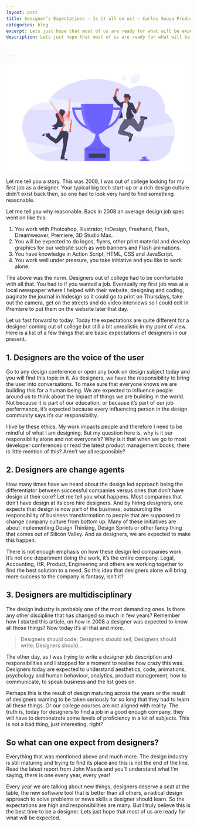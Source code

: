 ```yaml
---
layout: post
title: Designer’s Expectations — Is it all on us? – Carlos Sousa Product Designer
categories: blog
excerpt: Lets just hope that most of us are ready for what will be expected.
description: Lets just hope that most of us are ready for what will be expected.


---
```

<img src="/assets/images/designers-expectations.png" alt="Design expectations">

Let me tell you a story. This was 2008, I was out of college looking for my first job as a designer. Your typical big tech start-up or a rich design culture didn’t exist back then, so one had to look very hard to find something reasonable.

Let me tell you why reasonable. Back in 2008 an average design job spec went on like this:

1. You work with Photoshop, Illustrator, InDesign, Freehand, Flash, Dreamweaver, Premiere, 3D Studio Max.
2. You will be expected to do logos, flyers, other print material and develop graphics for our website such as web banners and Flash animations.
3. You have knowledge in Action Script, HTML, CSS and JavaScript.
4. You work well under pressure, you take initiative and you like to work alone.

The above was the norm. Designers out of college had to be comfortable with all that. You had to if you wanted a job. Eventually my first job was at a local newspaper where I helped with their website, designing and coding, paginate the journal in Indesign so it could go to print on Thursdays, take out the camera, get on the streets and do video interviews so I could edit in Premiere to put them on the website later that day.

Let us fast forward to today. Today the expectations are quite different for a designer coming out of college but still a bit unrealistic in my point of view. Here is a list of a few things that are basic expectations of designers in our present.

## 1. Designers are the voice of the user

Go to any design conference or open any book on design subject today and you will find this topic in it. As designers, we have the responsibility to bring the user into conversations. To make sure that everyone knows we are building this for a human being. We are expected to influence people around us to think about the impact of things we are building in the world. Not because it is part of our education, or because it’s part of our job performance, it’s expected because every influencing person in the design community says it’s our responsibility.

I live by these ethics. My work impacts people and therefore I need to be mindful of what I am designing. But my question here is, why is it our responsibility alone and not everyone’s? Why is it that when we go to most developer conferences or read the latest product management books, there is little mention of this? Aren’t we all responsible?

## 2. Designers are change agents

How many times have we heard about the design led approach being the differentiator between successful companies versus ones that don’t have design at their core? Let me tell you what happens. Most companies that don’t have design at its core hire designers. And by hiring designers, one expects that design is now part of the business, outsourcing the responsibility of business transformation to people that are supposed to change company culture from bottom up. Many of these initiatives are about implementing Design Thinking, Design Sprints or other fancy thing that comes out of Silicon Valley. And as designers, we are expected to make this happen.

There is not enough emphasis on how these design led companies work. It’s not one department doing the work, it’s the entire company. Legal, Accounting, HR, Product, Engineering and others are working together to find the best solution to a need. So this idea that designers alone will bring more success to the company is fantasy, isn’t it?

## 3. Designers are multidisciplinary

The design industry is probably one of the most demanding ones. Is there any other discipline that has changed so much in few years? Remember how I started this article, on how in 2008 a designer was expected to know all those things? Now today it’s all that and more.

> Designers should code; Designers should sell; Designers should write; Designers should…

The other day, as I was trying to write a designer job description and responsibilities and I stopped for a moment to realise how crazy this was. Designers today are expected to understand aesthetics, code, animations, psychology and human behaviour, analytics, product management, how to communicate, to speak business and the list goes on.

Perhaps this is the result of design maturing across the years or the result of designers wanting to be taken seriously for so long that they had to learn all these things. Or our college courses are not aligned with reality. The truth is, today for designers to find a job in a good enough company, they will have to demonstrate some levels of proficiency in a lot of subjects. This is not a bad thing, just interesting, right?

## So what can one expect from designers?

Everything that was mentioned above and much more. The design industry is still maturing and trying to find its place and this is not the end of the line. Read the latest report from John Maeda and you’ll understand what I’m saying, there is one every year, every year!

Every year we are talking about new things, designers deserve a seat at the table, the new software tool that is better than all others, a radical design approach to solve problems or news skills a designer should learn. So the expectations are high and responsibilities are many. But I truly believe this is the best time to be a designer. Lets just hope that most of us are ready for what will be expected.
